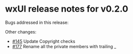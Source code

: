 # wxUI release notes for v0.2.0

Bugs addressed in this release:

Other changes:

* [#145](../../issues/145) Update Copyright checks
* [#177](../../issues/177) Rename all the private members with trailing _

